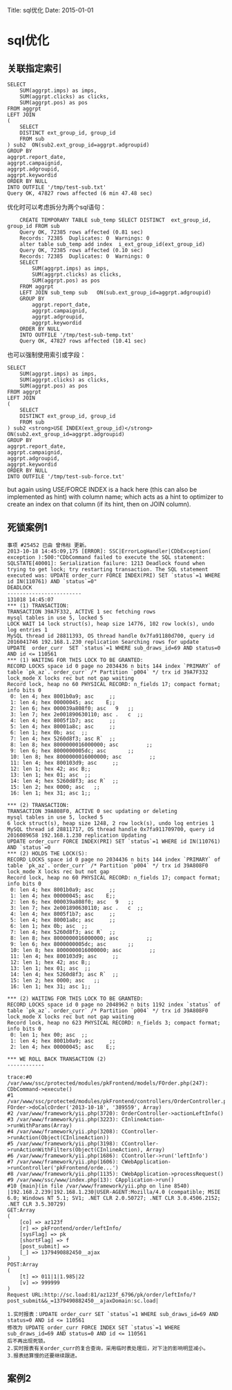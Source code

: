 Title: sql优化
Date:  2015-01-01

sql优化
============================

## 关联指定索引

	SELECT  
	    SUM(aggrpt.imps) as imps,  
	    SUM(aggrpt.clicks) as clicks,  
	    SUM(aggrpt.pos) as pos  
	FROM aggrpt  
	LEFT JOIN  
	(  
	    SELECT  
	    DISTINCT ext_group_id, group_id  
	    FROM sub  
	) sub2  ON(sub2.ext_group_id=aggrpt.adgroupid)  
	GROUP BY  
	aggrpt.report_date,  
	aggrpt.campaignid,  
	aggrpt.adgroupid,  
	aggrpt.keywordid  
	ORDER BY NULL  
	INTO OUTFILE '/tmp/test-sub.txt'  
	Query OK, 47827 rows affected (6 min 47.48 sec)

优化时可以考虑拆分为两个sql语句：

		CREATE TEMPORARY TABLE sub_temp SELECT DISTINCT  ext_group_id, group_id FROM sub  
		Query OK, 72385 rows affected (0.81 sec)  
		Records: 72385  Duplicates: 0  Warnings: 0  
		alter table sub_temp add index  i_ext_group_id(ext_group_id)  
		Query OK, 72385 rows affected (0.10 sec)  
		Records: 72385  Duplicates: 0  Warnings: 0  
		SELECT  
		    SUM(aggrpt.imps) as imps,  
		    SUM(aggrpt.clicks) as clicks,  
		    SUM(aggrpt.pos) as pos  
		FROM aggrpt  
		LEFT JOIN sub_temp sub   ON(sub.ext_group_id=aggrpt.adgroupid)  
		GROUP BY  
		    aggrpt.report_date,  
		    aggrpt.campaignid,  
		    aggrpt.adgroupid,  
		    aggrpt.keywordid  
		ORDER BY NULL  
		INTO OUTFILE '/tmp/test-sub-temp.txt'  
		Query OK, 47827 rows affected (10.41 sec)

也可以强制使用索引或字段：

	SELECT  
	    SUM(aggrpt.imps) as imps,  
	    SUM(aggrpt.clicks) as clicks,  
	    SUM(aggrpt.pos) as pos  
	FROM aggrpt  
	LEFT JOIN  
	( 
	    SELECT  
	    DISTINCT ext_group_id, group_id  
	    FROM sub  
	) sub2 <strong>USE INDEX(ext_group_id)</strong>   ON(sub2.ext_group_id=aggrpt.adgroupid)  
	GROUP BY  
	aggrpt.report_date,  
	aggrpt.campaignid,  
	aggrpt.adgroupid,  
	aggrpt.keywordid  
	ORDER BY NULL  
	INTO OUTFILE '/tmp/test-sub-force.txt'  

but again using USE/FORCE INDEX is a hack here (this can also be implemented as hint) with column name; which acts as a hint to optimizer to create an index on that column (if its hint, then on JOIN column).


## 死锁案例1

	事项 #25452 已由 曾伟标 更新。
	2013-10-18 14:45:09,175 [ERROR]: SSC|ErrorLogHandler|CDbException( exception ):500:"CDbCommand failed to execute the SQL statement: SQLSTATE[40001]: Serialization failure: 1213 Deadlock found when trying to get lock; try restarting transaction. The SQL statement executed was: UPDATE order_curr FORCE INDEX(PRI) SET `status`=1 WHERE id IN(110761) AND `status`=0" 
	DEADLOCK
	------------------------
	131018 14:45:07
	*** (1) TRANSACTION:
	TRANSACTION 39A7F332, ACTIVE 1 sec fetching rows
	mysql tables in use 5, locked 5
	LOCK WAIT 14 lock struct(s), heap size 14776, 102 row lock(s), undo log entries 1
	MySQL thread id 28811393, OS thread handle 0x7fa91180d700, query id 2016041746 192.168.1.230 replication Searching rows for update
	UPDATE  order_curr  SET `status`=1 WHERE sub_draws_id=69 AND status=0 AND id <= 110561
	*** (1) WAITING FOR THIS LOCK TO BE GRANTED:
	RECORD LOCKS space id 0 page no 2034436 n bits 144 index `PRIMARY` of table `pk_az`.`order_curr` /* Partition `p004` */ trx id 39A7F332 lock_mode X locks rec but not gap waiting
	Record lock, heap no 60 PHYSICAL RECORD: n_fields 17; compact format; info bits 0
	 0: len 4; hex 8001b0a9; asc     ;;
	 1: len 4; hex 00000045; asc    E;;
	 2: len 6; hex 000039a808f0; asc   9   ;;
	 3: len 7; hex 2e001890630110; asc .   c  ;;
	 4: len 4; hex 8005f1b7; asc     ;;
	 5: len 4; hex 80001a8c; asc     ;;
	 6: len 1; hex 0b; asc  ;;
	 7: len 4; hex 5260d8f3; asc R`  ;;
	 8: len 8; hex 8000000016000000; asc         ;;
	 9: len 6; hex 8000000005dc; asc       ;;
	 10: len 8; hex 8000000016000000; asc         ;;
	 11: len 4; hex 800103d9; asc     ;;
	 12: len 1; hex 42; asc B;;
	 13: len 1; hex 01; asc  ;;
	 14: len 4; hex 5260d8f3; asc R`  ;;
	 15: len 2; hex 0000; asc   ;;
	 16: len 1; hex 31; asc 1;;

	*** (2) TRANSACTION:
	TRANSACTION 39A808F0, ACTIVE 0 sec updating or deleting
	mysql tables in use 5, locked 5
	6 lock struct(s), heap size 1248, 2 row lock(s), undo log entries 1
	MySQL thread id 28811717, OS thread handle 0x7fa911709700, query id 2016089658 192.168.1.230 replication Updating
	UPDATE order_curr FORCE INDEX(PRI) SET `status`=1 WHERE id IN(110761) AND `status`=0
	*** (2) HOLDS THE LOCK(S):
	RECORD LOCKS space id 0 page no 2034436 n bits 144 index `PRIMARY` of table `pk_az`.`order_curr` /* Partition `p004` */ trx id 39A808F0 lock_mode X locks rec but not gap
	Record lock, heap no 60 PHYSICAL RECORD: n_fields 17; compact format; info bits 0
	 0: len 4; hex 8001b0a9; asc     ;;
	 1: len 4; hex 00000045; asc    E;;
	 2: len 6; hex 000039a808f0; asc   9   ;;
	 3: len 7; hex 2e001890630110; asc .   c  ;;
	 4: len 4; hex 8005f1b7; asc     ;;
	 5: len 4; hex 80001a8c; asc     ;;
	 6: len 1; hex 0b; asc  ;;
	 7: len 4; hex 5260d8f3; asc R`  ;;
	 8: len 8; hex 8000000016000000; asc         ;;
	 9: len 6; hex 8000000005dc; asc       ;;
	 10: len 8; hex 8000000016000000; asc         ;;
	 11: len 4; hex 800103d9; asc     ;;
	 12: len 1; hex 42; asc B;;
	 13: len 1; hex 01; asc  ;;
	 14: len 4; hex 5260d8f3; asc R`  ;;
	 15: len 2; hex 0000; asc   ;;
	 16: len 1; hex 31; asc 1;;

	*** (2) WAITING FOR THIS LOCK TO BE GRANTED:
	RECORD LOCKS space id 0 page no 2048962 n bits 1192 index `status` of table `pk_az`.`order_curr` /* Partition `p004` */ trx id 39A808F0 lock_mode X locks rec but not gap waiting
	Record lock, heap no 623 PHYSICAL RECORD: n_fields 3; compact format; info bits 0
	 0: len 1; hex 00; asc  ;;
	 1: len 4; hex 8001b0a9; asc     ;;
	 2: len 4; hex 00000045; asc    E;;

	*** WE ROLL BACK TRANSACTION (2)
	------------

	trace:#0 /var/www/ssc/protected/modules/pkFrontend/models/FOrder.php(247): CDbCommand->execute()
	#1 /var/www/ssc/protected/modules/pkFrontend/controllers/OrderController.php(549): FOrder->doCalcOrder('2013-10-18', '389559', Array)
	#2 /var/www/framework/yii.php(3720): OrderController->actionLeftInfo()
	#3 /var/www/framework/yii.php(3223): CInlineAction->runWithParams(Array)
	#4 /var/www/framework/yii.php(3208): CController->runAction(Object(CInlineAction))
	#5 /var/www/framework/yii.php(3198): CController->runActionWithFilters(Object(CInlineAction), Array)
	#6 /var/www/framework/yii.php(1686): CController->run('leftInfo')
	#7 /var/www/framework/yii.php(1606): CWebApplication->runController('pkFrontend/orde...')
	#8 /var/www/framework/yii.php(1135): CWebApplication->processRequest()
	#9 /var/www/ssc/www/index.php(13): CApplication->run()
	#10 {main}(in file /var/www/framework/yii.php on line 8540)
	|192.168.2.239|192.168.1.230|USER-AGENT:Mozilla/4.0 (compatible; MSIE 6.0; Windows NT 5.1; SV1; .NET CLR 2.0.50727; .NET CLR 3.0.4506.2152; .NET CLR 3.5.30729)
	GET:Array
	(
	    [co] => az123f
	    [r] => pkFrontend/order/leftInfo/
	    [sysFlag] => pk
	    [shortFlag] => f
	    [post_submit] => 
	    [_] => 1379490882450__ajax
	)
	POST:Array
	(
	    [t] => 011|1|1.985|22
	    [v] => 999999
	)
	Request URL:http://sc.load:81/az123f_6796/pk/order/leftInfo/?post_submit&&_=1379490882450__ajaxDomain:sc.load| 

	1.实时报表：UPDATE order_curr SET `status`=1 WHERE sub_draws_id=69 AND status=0 AND id <= 110561
	修改为 UPDATE order_curr FORCE INDEX SET `status`=1 WHERE sub_draws_id=69 AND status=0 AND id <= 110561
	后不再出现死锁。
	2.实时报表有关order_curr的复合查询，采用临时表处理后，对下注的影响明显减小。
	3.报表结算慢的还要继续跟进。


## 案例2

